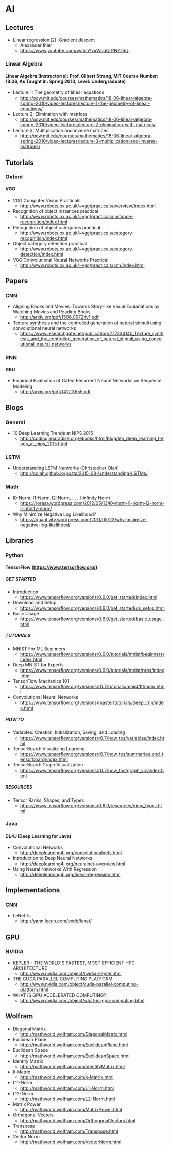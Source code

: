 # AI

## Lectures
* Linear regression (2): Gradient descent
  * Alexander Ihler
  * https://www.youtube.com/watch?v=WnqQrPNYz5Q

### Linear Algebra
#### Linear Algebra (Instructor(s): Prof. Gilbert Strang, MIT Course Number: 18.06, As Taught In: Spring 2010, Level: Undergraduate)
* Lecture 1: The geometry of linear equations
  * http://ocw.mit.edu/courses/mathematics/18-06-linear-algebra-spring-2010/video-lectures/lecture-1-the-geometry-of-linear-equations/
* Lecture 2: Elimination with matrices
  * http://ocw.mit.edu/courses/mathematics/18-06-linear-algebra-spring-2010/video-lectures/lecture-2-elimination-with-matrices/
* Lecture 3: Multiplication and inverse matrices
  * http://ocw.mit.edu/courses/mathematics/18-06-linear-algebra-spring-2010/video-lectures/lecture-3-multiplication-and-inverse-matrices/

## Tutorials
### Oxford
#### VGG
* VGG Computer Vision Practicals
  * http://www.robots.ox.ac.uk/~vgg/practicals/overview/index.html
* Recognition of object instances practical
  * http://www.robots.ox.ac.uk/~vgg/practicals/instance-recognition/index.html
* Recognition of object categories practical
  * http://www.robots.ox.ac.uk/~vgg/practicals/category-recognition/index.html
* Object category detection practical
  * http://www.robots.ox.ac.uk/~vgg/practicals/category-detection/index.html
* VGG Convolutional Neural Networks Practical
  * http://www.robots.ox.ac.uk/~vgg/practicals/cnn/index.html

## Papers
### CNN
* Aligning Books and Movies: Towards Story-like Visual Explanations by Watching Movies and Reading Books
  * http://arxiv.org/pdf/1506.06724v1.pdf
* Texture synthesis and the controlled generation of natural stimuli using convolutional neural networks
  * https://www.researchgate.net/publication/277334140_Texture_synthesis_and_the_controlled_generation_of_natural_stimuli_using_convolutional_neural_networks

### RNN
#### GRU
* Empirical Evaluation of Gated Recurrent Neural Networks on Sequence Modeling
  * http://arxiv.org/pdf/1412.3555.pdf

## Blogs
### General
* 10 Deep Learning Trends at NIPS 2015
  * http://codinginparadise.org/ebooks/html/blog/ten_deep_learning_trends_at_nips_2015.html

### LSTM
* Understanding LSTM Networks (Christopher Olah)
  * http://colah.github.io/posts/2015-08-Understanding-LSTMs/

### Math
* l0-Norm, l1-Norm, l2-Norm, … , l-infinity Norm
  * https://rorasa.wordpress.com/2012/05/13/l0-norm-l1-norm-l2-norm-l-infinity-norm/
* Why Minimize Negative Log Likelihood?
  * https://quantivity.wordpress.com/2011/05/23/why-minimize-negative-log-likelihood/

## Libraries
### Python
#### TensorFlow (https://www.tensorflow.org/)
##### GET STARTED
* Introduction
  * https://www.tensorflow.org/versions/0.6.0/get_started/index.html
* Download and Setup
  * https://www.tensorflow.org/versions/0.6.0/get_started/os_setup.html
* Basic Usage
  * https://www.tensorflow.org/versions/0.6.0/get_started/basic_usage.html

##### TUTORIALS
* MNIST For ML Beginners
  * https://www.tensorflow.org/versions/0.6.0/tutorials/mnist/beginners/index.html
* Deep MNIST for Experts
  * https://www.tensorflow.org/versions/0.6.0/tutorials/mnist/pros/index.html
* TensorFlow Mechanics 101
  * https://www.tensorflow.org/versions/r0.7/tutorials/mnist/tf/index.html
* Convolutional Neural Networks
  * https://www.tensorflow.org/versions/master/tutorials/deep_cnn/index.html

##### HOW TO
* Variables: Creation, Initialization, Saving, and Loading
  * https://www.tensorflow.org/versions/r0.7/how_tos/variables/index.html
* TensorBoard: Visualizing Learning
  * https://www.tensorflow.org/versions/r0.7/how_tos/summaries_and_tensorboard/index.html
* TensorBoard: Graph Visualization
  * https://www.tensorflow.org/versions/r0.7/how_tos/graph_viz/index.html

##### RESOURCES
* Tensor Ranks, Shapes, and Types
  * https://www.tensorflow.org/versions/0.6.0/resources/dims_types.html

### Java
#### DL4J (Deep Learning for Java)
* Convolutional Networks
  * http://deeplearning4j.org/convolutionalnets.html
* Introduction to Deep Neural Networks
  * http://deeplearning4j.org/neuralnet-overview.html
* Using Neural Networks With Regression
  * http://deeplearning4j.org/linear-regression.html

## Implementations
### CNN
* LeNet-5
  * http://yann.lecun.com/exdb/lenet/

## GPU
### NVIDIA
* KEPLER - THE WORLD'S FASTEST, MOST EFFICIENT HPC ARCHITECTURE
  * http://www.nvidia.com/object/nvidia-kepler.html
* THE CUDA PARALLEL COMPUTING PLATFORM
  * http://www.nvidia.com/object/cuda-parallel-computing-platform.html
* WHAT IS GPU ACCELERATED COMPUTING?
  * http://www.nvidia.com/object/what-is-gpu-computing.html

## Wolfram
* Diagonal Matrix
  * http://mathworld.wolfram.com/DiagonalMatrix.html
* Euclidean Plane
  * http://mathworld.wolfram.com/EuclideanPlane.html
* Euclidean Space
  * http://mathworld.wolfram.com/EuclideanSpace.html
* Identity Matrix
  * http://mathworld.wolfram.com/IdentityMatrix.html
* k-Matrix
  * http://mathworld.wolfram.com/k-Matrix.html
* L^1-Norm
  * http://mathworld.wolfram.com/L1-Norm.html
* L^2-Norm
  * http://mathworld.wolfram.com/L2-Norm.html
* Matrix Power
  * http://mathworld.wolfram.com/MatrixPower.html
* Orthogonal Vectors
  * http://mathworld.wolfram.com/OrthogonalVectors.html
* Transpose
  * http://mathworld.wolfram.com/Transpose.html
* Vector Norm
  * http://mathworld.wolfram.com/VectorNorm.html
